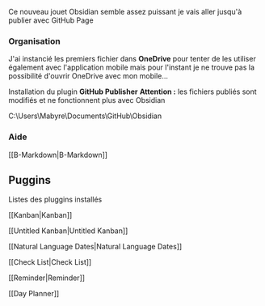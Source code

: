 Ce nouveau jouet Obsidian semble assez puissant je vais aller jusqu'à publier avec GitHub Page

### Organisation

J'ai instancié les premiers fichier dans **OneDrive** pour tenter de les utiliser également avec l'application mobile mais pour l'instant je ne trouve pas la possibilité d'ouvrir OneDrive avec mon mobile...

Installation du plugin **GitHub Publisher**
**Attention :** les fichiers publiés sont modifiés et ne fonctionnent plus avec Obsidian


C:\\Users\\Mabyre\\Documents\\GitHub\\Obsidian


### Aide
[[B-Markdown|B-Markdown]]

## Puggins

Listes des pluggins installés

[[Kanban|Kanban]]

[[Untitled Kanban|Untitled Kanban]]

[[Natural Language Dates|Natural Language Dates]]

[[Check List|Check List]]

[[Reminder|Reminder]]

[[Day Planner]]
